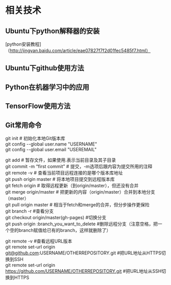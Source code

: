# 相关技术

## Ubuntu下python解释器的安装
[python安装教程]（http://jingyan.baidu.com/article/eae07827f7f2d01fec5485f7.html）

## Ubuntu下github使用方法

## Python在机器学习中的应用

## TensorFlow使用方法

## Git常用命令  
git init # 初始化本地Git版本库  
git config --global user.name "USERNAME"  
git config --global user.email "USEREMAIL"  
  
git add # 暂存文件，如果使用.表示当前目录及其子目录  
git commit -m “first commit” # 提交，-m选项后跟内容为提交所用的注释  
git remote -v # 查看当前项目远程连接的是哪个版本库地址  
git push origin master # 将本地项目提交到远程版本库  
git fetch origin # 取得远程更新（到origin/master），但还没有合并  
git merge origin/master # 把更新的内容（origin/master）合并到本地分支（master）  
git pull origin master # 相当于fetch和merge的合并，但分步操作更保险  
git branch -r #查看分支  
git checkout origin/master(gh-pages) #切换分支  
git push origin :branch_you_want_to_delete #删除远程分支（注意空格，把一个空的branch赋值给已有的branch，这样就删除了） 
  
git remote -v #查看远程URL版本  
git remote set-url origin git@github.com:USERNAME/OTHERREPOSITORY.git #把URL地址从HTTPS切换到SSH  
git remote set-url origin https://github.com/USERNAME/OTHERREPOSITORY.git #把URL地址从SSH切换到HTTPS  
